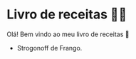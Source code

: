# Livro de receitas :man_cook:

Olá! Bem vindo ao meu livro de receitas :wave:
 - Strogonoff de Frango.